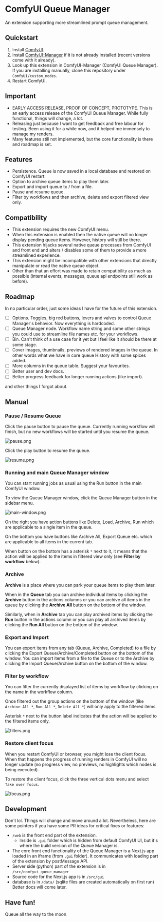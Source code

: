 # ComfyUI Queue Manager

An extension supporting more streamlined prompt queue management.

## Quickstart

1. Install [ComfyUI](https://docs.comfy.org/get_started).
1. Install [ComfyUI-Manager](https://github.com/ltdrdata/ComfyUI-Manager) if it is not already installed (recent versions come with it already).
1. Look up this extension in ComfyUI-Manager (ComfyUI Queue Manager). If you are installing manually, clone this repository under `ComfyUI/custom_nodes`.
1. Restart ComfyUI.

## Important

- EARLY ACCESS RELEASE, PROOF OF CONCEPT, PROTOTYPE. This is an early access release of the ComfyUI Queue Manager. While fully functional, things will change, a lot.
- Releasing just because I want to get feedback and free labour for testing. Been using it for a while now, and it helped me immensely to manage my renders.
- Many features still not implemented, but the core functionality is there and roadmap is set.

## Features
- Persistence. Queue is now saved in a local database and restored on ComfyUI restart.
- Option to archive queue items to play them later.
- Export and import queue to / from a file.
- Pause and resume queue.
- Filter by workflows and then archive, delete and export filtered view only.

## Compatibility
- This extension requires the new ComfyUI menu.
- When this extension is enabled then the native queue will no longer display pending queue items. However, history will still be there.
- This extension hijacks several native queue processes from ComfyUI and front end and alters / disables some of them to provide a more streamlined experience.
- This extension might be incompatible with other extensions that directly manipulate or read the native queue object.
- Other than that an effort was made to retain compatibility as much as possible (internal events, messages, queue api endpoints still work as before).

## Roadmap
In no particular order, just some ideas I have for the future of this extension.
- [ ] Options. Toggles, big red buttons, levers and valves to control Queue Manager's behavior. Now everything is hardcoded.
- [ ] Queue Manager node. Workflow name string and some other strings you could use to streamline file names etc. for your workflows.
- [ ] Bin. Can't think of a use case for it yet but I feel like it should be there at some stage.
- [ ] Cover images, thumbnails, previews of rendered images in the queue. In other words what we have in core queue History with some spices added.
- [ ] More columns in the queue table. Suggest your favourites.
- [ ] Better user and dev docs.
- [ ] Better progress feedback for longer running actions (like import).

and other things I forgot about.

## Manual
### Pause / Resume Queue
Click the pause button to pause the queue.
Currently running workflow will finish, but no new workflows will be started until you resume the queue.

![pause.png](readme-img/pause.png)

Click the play button to resume the queue.

![resume.png](readme-img/resume.png)

### Running and main Queue Manager window
You can start running jobs as usual using the Run button in the main ComfyUI window.

To view the Queue Manager window, click the Queue Manager button in the sidebar menu.

![main-window.png](readme-img/main-window.png)

On the right you have action buttons like Delete, Load, Archive, Run which are applicable to a single item in the queue.

On the bottom you have buttons like Archive All, Export Queue etc. which are applicable to all items in the current tab.

When button on the bottom has a asterisk `*` next to it, it means that the action will be applied to the items in filtered view only (see **Filter by workflow** below).


### Archive
**Archive** is a place where you can park your queue items to play them later.

When in the **Queue** tab you can archive individual items by clicking the **Archive** button in the actions columns or you can archive all items in the queue by clicking the **Archive All** button on the bottom of the window.

Similarly, when in **Archive** tab you can play archived items by clicking the **Run** button in the actions column or you can play all archived items by clicking the **Run All** button on the bottom of the window.

### Export and Import

You can export items from any tab (Queue, Archive, Completed) to a file by clicking the Export Queue/Archive/Completed button on the bottom of the window.
You can import items from a file to the Queue or to the Archive by clicking the Import Queue/Archive button on the bottom of the window.

### Filter by workflow
You can filter the currently displayed list of items by workflow by clicking on the name in the workflow column.

Once filtered out the group actions on the bottom of the window (like `Archive All *`, `Run All *`, `Delete All *`) will only apply to the filtered items.

Asterisk `*` next to the button label indicates that the action will be applied to the filtered items only.

![filters.png](readme-img/filters.png)

### Restore client focus
When you restart ComfyUI or browser, you might lose the client focus. When that happens the progress of running renders in ComfyUI will no longer update (no progress view, no previews, no highlights which nodes is being executed).

To restore the client focus, click the three vertical dots menu and select `Take over focus`.

![focus.png](readme-img/focus.png)

## Development
Don't lol. Things will change and move around a lot.
Nevertheless, here are some pointers if you have some PR ideas for critical fixes or features:
- `/web` is the front end part of the extension.
  - Inside is `.gui` folder which is hidden from default ComfyUI UI, but it's where the build version of the Queue Manager is.
- The core front end functionality of the Queue Manager is a Next.js app loaded in an iframe (from  `.gui` folder). It communicates with loading part of the extension by postMessage API.
- Server side (python) part of the extension is in `/src/comfyui_queue_manager`
- Source code for the Next.js app is in `/src/gui`
- database is in `/data/` (sqlite files are created automatically on first run)
Better docs will come later.

## Have fun!
Queue all the way to the moon.
